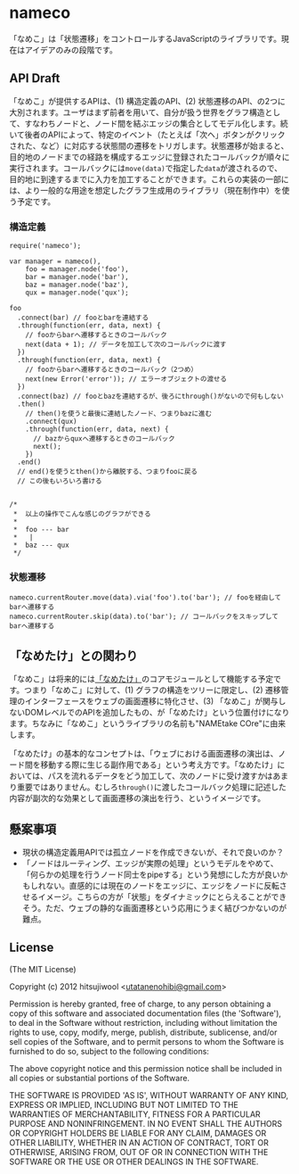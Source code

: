 
# nameco

「なめこ」は「状態遷移」をコントロールするJavaScriptのライブラリです。現在はアイデアのみの段階です。

## API Draft

「なめこ」が提供するAPIは、(1) 構造定義のAPI、(2) 状態遷移のAPI、の2つに大別されます。ユーザはまず前者を用いて、自分が扱う世界をグラフ構造として、すなわちノードと、ノード間を結ぶエッジの集合としてモデル化します。続いて後者のAPIによって、特定のイベント（たとえば「次ヘ」ボタンがクリックされた、など）に対応する状態間の遷移をトリガします。状態遷移が始まると、目的地のノードまでの経路を構成するエッジに登録されたコールバックが順々に実行されます。コールバックには`move(data)`で指定した`data`が渡されるので、目的地に到達するまでに入力を加工することができます。これらの実装の一部には、より一般的な用途を想定したグラフ生成用のライブラリ（現在制作中）を使う予定です。


### 構造定義

    require('nameco');
    
    var manager = nameco(),
        foo = manager.node('foo'),
        bar = manager.node('bar'),
        baz = manager.node('baz'),
        qux = manager.node('qux');
    
    foo
      .connect(bar) // fooとbarを連結する
      .through(function(err, data, next) { 
        // fooからbarへ遷移するときのコールバック
        next(data + 1); // データを加工して次のコールバックに渡す
      })
      .through(function(err, data, next) {
        // fooからbarへ遷移するときのコールバック（2つめ）
        next(new Error('error')); // エラーオブジェクトの渡せる
      })
      .connect(baz) // fooとbazを連結するが、後ろにthrough()がないので何もしない
      .then()
        // then()を使うと最後に連結したノード、つまりbazに進む
        .connect(qux)
        .through(function(err, data, next) {
          // bazからquxへ遷移するときのコールバック
          next();
        })
      .end()
      // end()を使うとthen()から離脱する、つまりfooに戻る
      // この後もいろいろ書ける
      
      
    /*
     *  以上の操作でこんな感じのグラフができる
     *
     *  foo --- bar
     *   |
     *  baz --- qux
     */
  
### 状態遷移

    nameco.currentRouter.move(data).via('foo').to('bar'); // fooを経由してbarへ遷移する
    nameco.currentRouter.skip(data).to('bar'); // コールバックをスキップしてbarへ遷移する
    
## 「なめたけ」との関わり

「なめこ」は将来的には[「なめたけ」](http://github.com/hitsujiwool/jquery-nametake)のコアモジュールとして機能する予定です。つまり「なめこ」に対して、(1) グラフの構造をツリーに限定し、(2) 遷移管理のインターフェースをウェブの画面遷移に特化させ、(3) 「なめこ」が関与しないDOMレベルでのAPIを追加したもの、が「なめたけ」という位置付けになります。ちなみに「なめこ」というライブラリの名前も"NAMEtake COre"に由来します。

「なめたけ」の基本的なコンセプトは、「ウェブにおける画面遷移の演出は、ノード間を移動する際に生じる副作用である」という考え方です。「なめたけ」においては、パスを流れるデータをどう加工して、次のノードに受け渡すかはあまり重要ではありません。むしろ`through()`に渡したコールバック処理に記述した内容が副次的な効果として画面遷移の演出を行う、というイメージです。

## 懸案事項

* 現状の構造定義用APIでは孤立ノードを作成できないが、それで良いのか？
* 「ノードはルーティング、エッジが実際の処理」というモデルをやめて、「何らかの処理を行うノード同士をpipeする」という発想にした方が良いかもしれない。直感的には現在のノードをエッジに、エッジをノードに反転させるイメージ。こちらの方が「状態」をダイナミックにとらえることができそう。ただ、ウェブの静的な画面遷移という応用にうまく結びつかないのが難点。
  



## License 

(The MIT License)

Copyright (c) 2012 hitsujiwool &lt;utatanenohibi@gmail.com&gt;

Permission is hereby granted, free of charge, to any person obtaining
a copy of this software and associated documentation files (the
'Software'), to deal in the Software without restriction, including
without limitation the rights to use, copy, modify, merge, publish,
distribute, sublicense, and/or sell copies of the Software, and to
permit persons to whom the Software is furnished to do so, subject to
the following conditions:

The above copyright notice and this permission notice shall be
included in all copies or substantial portions of the Software.

THE SOFTWARE IS PROVIDED 'AS IS', WITHOUT WARRANTY OF ANY KIND,
EXPRESS OR IMPLIED, INCLUDING BUT NOT LIMITED TO THE WARRANTIES OF
MERCHANTABILITY, FITNESS FOR A PARTICULAR PURPOSE AND NONINFRINGEMENT.
IN NO EVENT SHALL THE AUTHORS OR COPYRIGHT HOLDERS BE LIABLE FOR ANY
CLAIM, DAMAGES OR OTHER LIABILITY, WHETHER IN AN ACTION OF CONTRACT,
TORT OR OTHERWISE, ARISING FROM, OUT OF OR IN CONNECTION WITH THE
SOFTWARE OR THE USE OR OTHER DEALINGS IN THE SOFTWARE.
